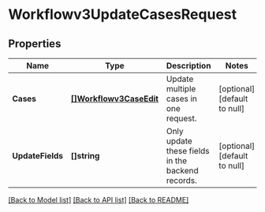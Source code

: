 # Workflowv3UpdateCasesRequest

## Properties
Name | Type | Description | Notes
------------ | ------------- | ------------- | -------------
**Cases** | [**[]Workflowv3CaseEdit**](workflowv3CaseEdit.md) | Update multiple cases in one request. | [optional] [default to null]
**UpdateFields** | **[]string** | Only update these fields in the backend records. | [optional] [default to null]

[[Back to Model list]](../README.md#documentation-for-models) [[Back to API list]](../README.md#documentation-for-api-endpoints) [[Back to README]](../README.md)

